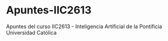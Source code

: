 # Apuntes-IIC2613
Apuntes del curso IIC2613 - Inteligencia Artificial de la Pontificia Universidad Católica
